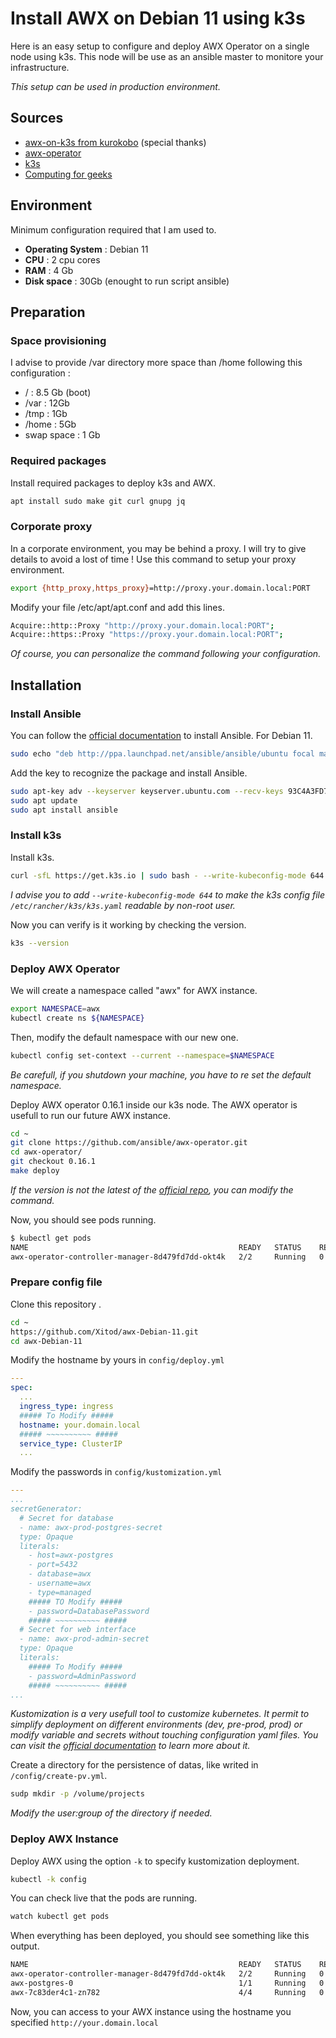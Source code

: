# Install AWX on Debian 11 using k3s
Here is an easy setup to configure and deploy AWX Operator on a single node using k3s. This node will be use as an ansible master to monitore your infrastructure.

*This setup can be used in production environment.*
## Sources
- [awx-on-k3s from kurokobo](https://github.com/kurokobo/awx-on-k3s) (special thanks)
- [awx-operator](https://github.com/ansible/awx-operator)
- [k3s](https://k3s.io/)
- [Computing for geeks](https://computingforgeeks.com/how-to-install-ansible-awx-on-ubuntu-linux/)
## Environment
Minimum configuration required that I am used to. 
 - **Operating System** : Debian 11
 - **CPU** : 2 cpu cores
 - **RAM** : 4 Gb
 - **Disk space** : 30Gb (enought to run script ansible) 
## Preparation
### Space provisioning
I advise to provide /var directory more space than /home following this configuration :
- / : 8.5 Gb (boot)
- /var : 12Gb
- /tmp : 1Gb
- /home : 5Gb
- swap space : 1 Gb
### Required packages
Install required packages to deploy k3s and AWX.
```bash
apt install sudo make git curl gnupg jq
```
### Corporate proxy
In a corporate environment, you may be behind a proxy. I will try to give details to avoid a lost of time !
Use this command to setup your proxy environment.
```bash
export {http_proxy,https_proxy}=http://proxy.your.domain.local:PORT
```
Modify your file /etc/apt/apt.conf and add this lines.
```bash
Acquire::http::Proxy "http://proxy.your.domain.local:PORT";
Acquire::https::Proxy "https://proxy.your.domain.local:PORT";
```
*Of course, you can personalize the command following your configuration.*
## Installation
### Install Ansible
You can follow the [official documentation](https://docs.ansible.com/ansible/latest/installation_guide/intro_installation.html) to install Ansible.
For Debian 11.
```bash
sudo echo "deb http://ppa.launchpad.net/ansible/ansible/ubuntu focal main" >> /etc/apt/source.list
```
Add the key to recognize the package and install Ansible.
```bash
sudo apt-key adv --keyserver keyserver.ubuntu.com --recv-keys 93C4A3FD7BB9C367
sudo apt update
sudo apt install ansible
```
### Install k3s
Install k3s. 
```bash
curl -sfL https://get.k3s.io | sudo bash - --write-kubeconfig-mode 644
```
*I advise you to add `--write-kubeconfig-mode 644` to make the k3s config file `/etc/rancher/k3s/k3s.yaml` readable by non-root user.*

Now you can verify is it working by checking the version.
```bash
k3s --version
```
### Deploy AWX Operator
We will create a namespace called "awx" for AWX instance.
```bash
export NAMESPACE=awx
kubectl create ns ${NAMESPACE}
```
Then, modify the default namespace with our new one.
```bash
kubectl config set-context --current --namespace=$NAMESPACE
```
*Be carefull, if you shutdown your machine, you have to re set the default namespace.* 

Deploy AWX operator 0.16.1 inside our k3s node. The AWX operator is usefull to run our future AWX instance.
```bash
cd ~
git clone https://github.com/ansible/awx-operator.git
cd awx-operator/
git checkout 0.16.1
make deploy
```
*If the version is not the latest of the [official repo](https://github.com/ansible/awx-operator), you can modify the command.*

Now, you should see pods running.
```bash
$ kubectl get pods
NAME                                               READY   STATUS    RESTARTS   AGE
awx-operator-controller-manager-8d479fd7dd-okt4k   2/2     Running   0          24s
```
### Prepare config file
Clone this repository .
```bash
cd ~
https://github.com/Xitod/awx-Debian-11.git
cd awx-Debian-11
```
Modify the hostname by yours in `config/deploy.yml`
```yaml
---
spec:
  ...
  ingress_type: ingress
  ##### To Modify #####
  hostname: your.domain.local
  ##### ~~~~~~~~~~ #####
  service_type: ClusterIP
  ...
```
Modify the passwords in `config/kustomization.yml`
```yaml
---
...
secretGenerator:
  # Secret for database
  - name: awx-prod-postgres-secret
  type: Opaque
  literals:
    - host=awx-postgres
    - port=5432
    - database=awx
    - username=awx
    - type=managed
    ##### TO Modify #####
    - password=DatabasePassword
    ##### ~~~~~~~~~~ #####
  # Secret for web interface
  - name: awx-prod-admin-secret
  type: Opaque
  literals:
    ##### To Modify #####
    - password=AdminPassword
    ##### ~~~~~~~~~~ #####
...
```
*Kustomization is a very usefull tool to customize kubernetes. It permit to simplify deployment on different environments (dev, pre-prod, prod) or modify variable and secrets without touching configuration yaml files.
You can visit the [official documentation](https://kubernetes.io/docs/tasks/manage-kubernetes-objects/kustomization/) to learn more about it.*

Create a directory for the persistence of datas, like writed in `/config/create-pv.yml`.
```bash
sudp mkdir -p /volume/projects
```
*Modify the user:group of the directory if needed.*

### Deploy AWX Instance
Deploy AWX using the option `-k` to specify kustomization deployment.
```bash
kubectl -k config
```
You can check live that the pods are running.
```bash
watch kubectl get pods
```
When everything has been deployed, you should see something like this output.
```bash
NAME                                               READY   STATUS    RESTARTS   AGE
awx-operator-controller-manager-8d479fd7dd-okt4k   2/2     Running   0          14m41
awx-postgres-0                                     1/1     Running   0          5m23
awx-7c83der4c1-zn782                               4/4     Running   0          4m
```
Now, you can access to your AWX instance using the hostname you specified
`http://your.domain.local`
